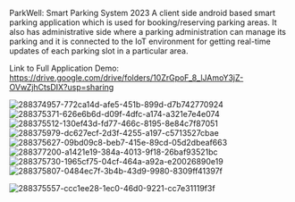 ParkWell: Smart Parking System 2023
A client side android based smart parking application which is used for booking/reserving parking areas. It also has administrative side where a parking administration can manage its parking and it is connected to the IoT environment for getting real-time updates of each parking slot in a particular area.

Link to Full Application Demo: https://drive.google.com/drive/folders/10ZrGpoF_8_lJAmoY3jZ-OVwZjhCtsDIX?usp=sharing

![288374957-772ca14d-afe5-451b-899d-d7b742770924](https://github.com/YounisAyoubParray/ParkWell-SmartParkingSystem/assets/79849417/0f633abc-b85d-4244-8108-8572be2e9cc0)
![288375371-626e6b6d-d09f-4dfc-a174-a321e7e4e074](https://github.com/YounisAyoubParray/ParkWell-SmartParkingSystem/assets/79849417/4f06e5fa-e0c3-4091-a304-088543c09b73)
![288375512-130ef43d-fd77-466c-8195-8e84c7f87051](https://github.com/YounisAyoubParray/ParkWell-SmartParkingSystem/assets/79849417/92eaec8e-8415-4b4e-a571-2cc9d619801b)
![288375979-dc627ecf-2d3f-4255-a197-c5713527cbae](https://github.com/YounisAyoubParray/ParkWell-SmartParkingSystem/assets/79849417/738133c2-9df2-4fa6-8fd6-e98c93838ecd)
![288375627-09bd09c8-beb7-415e-89cd-05d2dbeaf663](https://github.com/YounisAyoubParray/ParkWell-SmartParkingSystem/assets/79849417/8b8735d5-f382-49a6-8478-d8fdc5d9538c)
![288377200-a1421e19-384a-4013-9f18-26baf93521bc](https://github.com/YounisAyoubParray/ParkWell-SmartParkingSystem/assets/79849417/7a27ec79-d8d8-41bd-af1b-89d93e97fa15)
![288375730-1965cf75-04cf-464a-a92a-e20026890e19](https://github.com/YounisAyoubParray/ParkWell-SmartParkingSystem/assets/79849417/6964d764-9d90-4d27-96ef-e50293ec1f6b)
![288375807-0484ec7f-3b4b-43d9-9980-8309ff41397f](https://github.com/YounisAyoubParray/ParkWell-SmartParkingSystem/assets/79849417/00b92ade-2848-46db-8d65-078844abf838)

![288375557-ccc1ee28-1ec0-46d0-9221-cc7e31119f3f](https://github.com/YounisAyoubParray/ParkWell-SmartParkingSystem/assets/79849417/9eb5d60f-0a27-4e47-b3bd-d7e35ea4defe)
